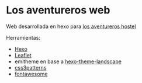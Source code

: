# Los aventureros web

Web desarrollada en hexo para [los aventureros hostel](losaventureros.surge.sh)

Herramientas:
 - [Hexo](hexo.io)
 - [Leaflet](http://leafletjs.com/)
 - emitheme en base a [hexo-theme-landscape](https://github.com/hexojs/hexo-theme-landscape)
 - [css3patterns](http://lea.verou.me/css3patterns/#)
 - [fontawesome](http://fontawesome.com/)

